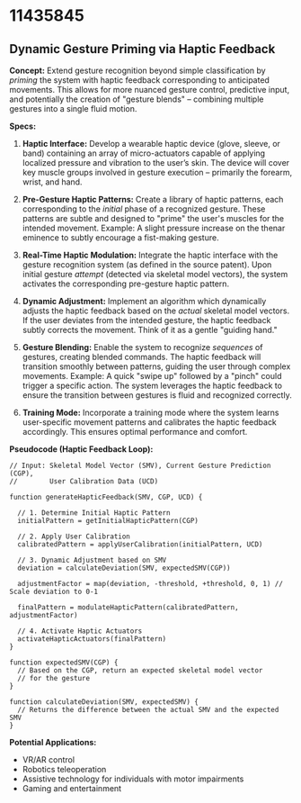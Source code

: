 # 11435845

## Dynamic Gesture Priming via Haptic Feedback

**Concept:** Extend gesture recognition beyond simple classification by *priming* the system with haptic feedback corresponding to anticipated movements. This allows for more nuanced gesture control, predictive input, and potentially the creation of "gesture blends" – combining multiple gestures into a single fluid motion.

**Specs:**

1.  **Haptic Interface:** Develop a wearable haptic device (glove, sleeve, or band) containing an array of micro-actuators capable of applying localized pressure and vibration to the user’s skin.  The device will cover key muscle groups involved in gesture execution – primarily the forearm, wrist, and hand.

2.  **Pre-Gesture Haptic Patterns:** Create a library of haptic patterns, each corresponding to the *initial* phase of a recognized gesture. These patterns are subtle and designed to "prime" the user's muscles for the intended movement. Example: A slight pressure increase on the thenar eminence to subtly encourage a fist-making gesture.

3.  **Real-Time Haptic Modulation:**  Integrate the haptic interface with the gesture recognition system (as defined in the source patent).  Upon initial gesture *attempt* (detected via skeletal model vectors), the system activates the corresponding pre-gesture haptic pattern.

4.  **Dynamic Adjustment:** Implement an algorithm which dynamically adjusts the haptic feedback based on the *actual* skeletal model vectors.  If the user deviates from the intended gesture, the haptic feedback subtly corrects the movement.  Think of it as a gentle "guiding hand."

5.  **Gesture Blending:**  Enable the system to recognize *sequences* of gestures, creating blended commands. The haptic feedback will transition smoothly between patterns, guiding the user through complex movements.  Example: A quick "swipe up" followed by a "pinch" could trigger a specific action. The system leverages the haptic feedback to ensure the transition between gestures is fluid and recognized correctly.

6. **Training Mode:** Incorporate a training mode where the system learns user-specific movement patterns and calibrates the haptic feedback accordingly. This ensures optimal performance and comfort.

**Pseudocode (Haptic Feedback Loop):**

```
// Input: Skeletal Model Vector (SMV), Current Gesture Prediction (CGP),
//        User Calibration Data (UCD)

function generateHapticFeedback(SMV, CGP, UCD) {

  // 1. Determine Initial Haptic Pattern
  initialPattern = getInitialHapticPattern(CGP)

  // 2. Apply User Calibration
  calibratedPattern = applyUserCalibration(initialPattern, UCD)

  // 3. Dynamic Adjustment based on SMV
  deviation = calculateDeviation(SMV, expectedSMV(CGP))

  adjustmentFactor = map(deviation, -threshold, +threshold, 0, 1) // Scale deviation to 0-1

  finalPattern = modulateHapticPattern(calibratedPattern, adjustmentFactor)

  // 4. Activate Haptic Actuators
  activateHapticActuators(finalPattern)
}

function expectedSMV(CGP) {
  // Based on the CGP, return an expected skeletal model vector
  // for the gesture
}

function calculateDeviation(SMV, expectedSMV) {
  // Returns the difference between the actual SMV and the expected SMV
}
```

**Potential Applications:**

*   VR/AR control
*   Robotics teleoperation
*   Assistive technology for individuals with motor impairments
*   Gaming and entertainment